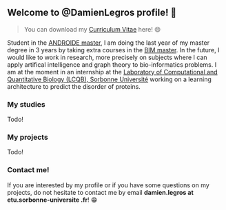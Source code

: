 
## Welcome to @DamienLegros profile! :wave:

> You can download my [Curriculum Vitae](https://github.com/DamienLegros/DamienLegros/files/8789733/CV_Damien_Legros_EN.pdf) here! :smile:

Student in the [ANDROIDE master](http://androide.lip6.fr/), I am doing the last year of my master degree in 3 years by taking extra courses in the [BIM master](http://www.lcqb.upmc.fr/BIM/M2.html#AAGB). In the future, I would like to work in research, more precisely on subjects where I can apply artifical intelligence and graph theory to bio-informatics problems. I am at the moment in an internship at the [Laboratory of Computational and Quantitative Biology (LCQB), Sorbonne Université](http://www.lcqb.upmc.fr/) working on a learning architecture to predict the disorder of proteins.

### My studies

Todo!

### My projects

Todo!

### Contact me!

If you are interested by my profile or if you have some questions on my projects, do not hesitate to contact me by email **damien.legros at etu.sorbonne-universite .fr**! :grin:
